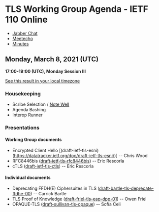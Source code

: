 # TLS Working Group Agenda - IETF 110 Online

* [Jabber Chat](xmpp:tls@jabber.ietf.org?join)
* [Meetecho](https://meetings.conf.meetecho.com/ietf110/?group=tls&short=&item=1)
* [Minutes](https://codimd.ietf.org/notes-ietf-110-tls)

## Monday, March 8, 2021 (UTC)
**17:00-19:00 (UTC), Monday Session III**

[See this result in your local timezone](https://www.timeanddate.com/worldclock/fixedtime.html?msg=TLS+-+IETF+110&iso=20210308T17&p1=1440&ah=2)

### Housekeeping

* Scribe Selection / [Note Well](https://www.ietf.org/about/note-well.html)
* Agenda Bashing
* Interop Runner

### Presentations

#### Working Group documents

* Encrypted Client Hello [(draft-ietf-tls-esni)(https://datatracker.ietf.org/doc/draft-ietf-tls-esni/)] -- Chris Wood
* RFC8446bis ([draft-ietf-tls-rfc8446bis](https://datatracker.ietf.org/doc/draft-ietf-tls-rfc8446bis/)) -- Eric Rescorla
* cTLS ([draft-ietf-tls-ctls](https://datatracker.ietf.org/doc/draft-ietf-tls-ctls/)) -- Eric Rescorla

#### Individual documents

* Deprecating FFDH(E) Ciphersuites in TLS ([draft-bartle-tls-deprecate-ffdhe-00](https://cbartle891.github.io/draft-deprecate-ffdhe/draft-bartle-tls-deprecate-ffdhe.html)) -- Carrick Bartle
* TLS Proof of Knowledge ([draft-friel-tls-eap-dpp-01](https://tools.ietf.org/html/draft-friel-tls-eap-dpp-01)) -- Owen Friel
* OPAQUE-TLS ([draft-sullivan-tls-opaque](https://datatracker.ietf.org/doc/draft-sullivan-tls-opaque/)) -- Sofía Celi
